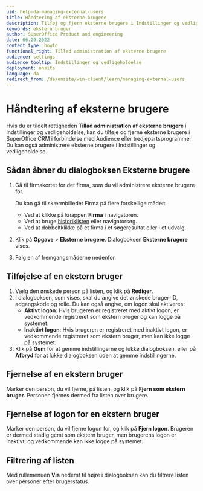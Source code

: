 ```yaml
---
uid: help-da-managing-external-users
title: Håndtering af eksterne brugere
description: Tilføj og fjern eksterne brugere i Indstillinger og vedligeholdelse eller i forbindelse med Audience eller tredjepartsprogrammer.
keywords: ekstern bruger
author: SuperOffice Product and engineering
date: 06.29.2022
content_type: howto
functional_right: Tillad administration af eksterne brugere
audience: settings
audience_tooltip: Indstillinger og vedligeholdelse
deployment: onsite
language: da
redirect_from: /da/onsite/win-client/learn/managing-external-users
---
```


# Håndtering af eksterne brugere

Hvis du er tildelt rettigheden **Tillad administration af eksterne brugere** i Indstillinger og vedligeholdelse, kan du tilføje og fjerne eksterne brugere i SuperOffice CRM i forbindelse med Audience eller tredjepartsprogrammer. Du kan også administrere eksterne brugere i Indstillinger og vedligeholdelse.

## Sådan åbner du dialogboksen Eksterne brugere

1. Gå til firmakortet for det firma, som du vil administrere eksterne brugere for.

    Du kan gå til skærmbilledet Firma på flere forskellige måder:

    * Ved at klikke på knappen **Firma** i navigatoren.
    * Ved at bruge [historiklisten][1] eller navigatorsøg.
    * Ved at dobbeltklikke på et firma i et søgeresultat eller i et udvalg.

2. Klik på **Opgave** > **Eksterne brugere**. Dialogboksen **Eksterne brugere** vises.

3. Følg en af fremgangsmåderne nedenfor.

## Tilføjelse af en ekstern bruger

1. Vælg den ønskede person på listen, og klik på **Rediger**.
2. I dialogboksen, som vises, skal du angive det ønskede bruger-ID, adgangskode og rolle. Du kan også angive, om logon skal aktiveres:
    * **Aktivt logon**: Hvis brugeren er registreret med aktivt logon, er vedkommende registreret som ekstern bruger og kan logge på systemet.
    * **Inaktivt logon**: Hvis brugeren er registreret med inaktivt logon, er vedkommende registreret som ekstern bruger, men kan ikke logge på systemet.
3. Klik på **Gem** for at gemme indstillingerne og lukke dialogboksen, eller på **Afbryd** for at lukke dialogboksen uden at gemme indstillingerne.

## Fjernelse af en ekstern bruger

Marker den person, du vil fjerne, på listen, og klik på **Fjern som ekstern bruger**. Personen fjernes dermed fra listen over brugere.

## Fjernelse af logon for en ekstern bruger

Marker den person, du vil fjerne logon for, og klik på **Fjern logon**. Brugeren er dermed stadig gemt som ekstern bruger, men brugerens logon er inaktivt, og vedkommende kan ikke logge på systemet.

## Filtrering af listen

Med rullemenuen **Vis** nederst til højre i dialogboksen kan du filtrere listen over personer efter brugerstatus.

<!-- Referenced links -->
[1]: ../../../learn/basics/history.md
